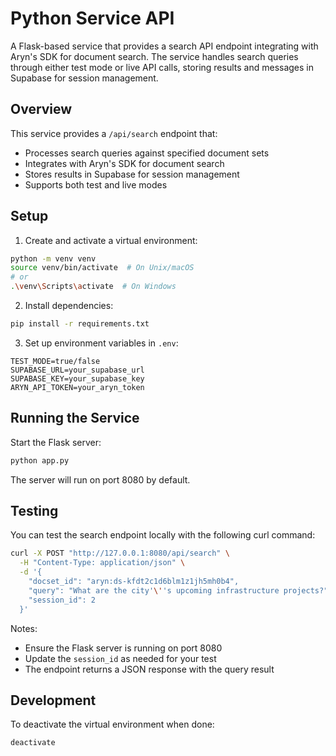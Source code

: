 # Python Service API

A Flask-based service that provides a search API endpoint integrating with Aryn's SDK for document search. The service handles search queries through either test mode or live API calls, storing results and messages in Supabase for session management.

## Overview

This service provides a `/api/search` endpoint that:

- Processes search queries against specified document sets
- Integrates with Aryn's SDK for document search
- Stores results in Supabase for session management
- Supports both test and live modes

## Setup

1. Create and activate a virtual environment:

```bash
python -m venv venv
source venv/bin/activate  # On Unix/macOS
# or
.\venv\Scripts\activate  # On Windows
```

2. Install dependencies:

```bash
pip install -r requirements.txt
```

3. Set up environment variables in `.env`:

```
TEST_MODE=true/false
SUPABASE_URL=your_supabase_url
SUPABASE_KEY=your_supabase_key
ARYN_API_TOKEN=your_aryn_token
```

## Running the Service

Start the Flask server:

```bash
python app.py
```

The server will run on port 8080 by default.

## Testing

You can test the search endpoint locally with the following curl command:

```bash
curl -X POST "http://127.0.0.1:8080/api/search" \
  -H "Content-Type: application/json" \
  -d '{
    "docset_id": "aryn:ds-kfdt2c1d6blm1z1jh5mh0b4",
    "query": "What are the city'\''s upcoming infrastructure projects?",
    "session_id": 2
  }'
```

Notes:

- Ensure the Flask server is running on port 8080
- Update the `session_id` as needed for your test
- The endpoint returns a JSON response with the query result

## Development

To deactivate the virtual environment when done:

```bash
deactivate
```
